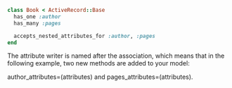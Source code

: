 ```ruby
class Book < ActiveRecord::Base
  has_one :author
  has_many :pages

  accepts_nested_attributes_for :author, :pages
end
```

The attribute writer is named after the association, which means that in the following example, two new methods are added to your model:

author_attributes=(attributes) and pages_attributes=(attributes).
